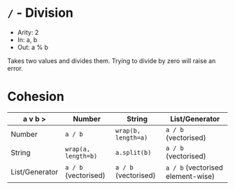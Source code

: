 # `/` - Division

- Arity: 2
- In: a, b
- Out: a % b

Takes two values and divides them. Trying to divide by zero will raise an error.


# Cohesion
| a v          b > | Number               | String               | List/Generator                    |
|------------------|----------------------|----------------------|-----------------------------------|
| Number           | `a / b`              | `wrap(b, length=a)`  | `a / b` (vectorised)              |
| String           | `wrap(a, length=b)`  | `a.split(b)`         | `a / b` (vectorised)              |
| List/Generator   | `a / b` (vectorised) | `a / b` (vectorised) | `a / b` (vectorised element-wise) |
